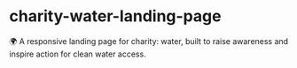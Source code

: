 # charity-water-landing-page
🌍 A responsive landing page for charity: water, built to raise awareness and inspire action for clean water access.
